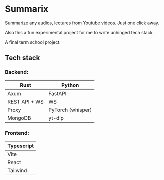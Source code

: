 # Summarix

Summarize any audios, lectures from Youtube videos. Just one click away.

Also this a fun experimental project for me to write unhinged tech stack.

A final term school project.

## Tech stack

### Backend:

| Rust          | Python            |
| ------------- | ----------------- |
| Axum          | FastAPI           |
| REST API + WS | WS                |
| Proxy         | PyTorch (whisper) |
| MongoDB       | yt-dlp            |

### Frontend:

| Typescript |
| ---------- |
| Vite       |
| React      |
| Tailwind   |
